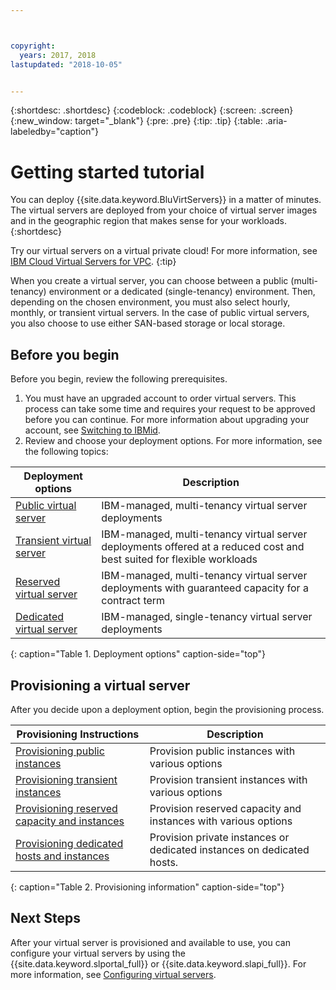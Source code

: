 ```yaml
---



copyright:
  years: 2017, 2018
lastupdated: "2018-10-05"


---
```


{:shortdesc: .shortdesc}
{:codeblock: .codeblock}
{:screen: .screen}
{:new_window: target="_blank"}
{:pre: .pre}
{:tip: .tip}
{:table: .aria-labeledby="caption"}

# Getting started tutorial
You can deploy {{site.data.keyword.BluVirtServers}} in a matter of minutes. The virtual servers are deployed from your choice of virtual server images and in the geographic region that makes sense for your workloads.
{:shortdesc}

Try our virtual servers on a virtual private cloud! For more information, see [IBM Cloud Virtual Servers for VPC](../../docs/vsi-is/getting-started.html#gettingstartedvsigen).
{:tip}

When you create a virtual server, you can choose between a public (multi-tenancy) environment or a dedicated (single-tenancy) environment. Then, depending on the chosen environment, you must also select hourly, monthly, or transient virtual servers. In the case of public virtual servers, you also choose to use either SAN-based storage or local storage.

## Before you begin

Before you begin, review the following prerequisites.

  1. You must have an upgraded account to order virtual servers. This process can take some time and requires your request to be approved before you can continue. For more information about upgrading your account, see [Switching to IBMid](https://console.bluemix.net/docs/admin/softlayerlink.html).
  2. Review and choose your deployment options. For more information, see the following topics:

|              Deployment options                           |  Description                                        |
| --------------------------------------------------------- | --------------------------------------------------- |
|[Public virtual server](../vsi/vsi_public.html)            | IBM-managed, multi-tenancy virtual server deployments|
|[Transient virtual server](../vsi/vsi_about_transient.html)| IBM-managed, multi-tenancy virtual server deployments offered at a reduced cost and best suited for flexible workloads |
|[Reserved virtual server](../vsi/vsi_about_reserved.html)  | IBM-managed, multi-tenancy virtual server deployments with guaranteed capacity for a contract term |
|[Dedicated virtual server](../vsi/vsi_dedicated.html)      | IBM-managed, single-tenancy virtual server deployments            |
{: caption="Table 1. Deployment options" caption-side="top"}   

## Provisioning a virtual server

After you decide upon a deployment option, begin the provisioning process.

|              Provisioning Instructions                                         |  Description                                            |
| -------------------------------------------------------------------------- | ------------------------------------------------------- |
|[Provisioning public instances](../vsi/vsi_provision_public.html)                | Provision public instances with various options             |
|[Provisioning transient instances](../vsi/vsi_provision_transient.html)                | Provision transient instances with various options            |
|[Provisioning reserved capacity and instances](../vsi/vsi_provision_reserved.html)            | Provision reserved capacity and instances with various options |
|[Provisioning dedicated hosts and instances](../vsi/vsi_provision_dedicated.html)| Provision private instances or dedicated instances on dedicated hosts.|
{: caption="Table 2. Provisioning information" caption-side="top"}

## Next Steps

After your virtual server is provisioned and available to use, you can configure your virtual servers by using the
{{site.data.keyword.slportal_full}} or {{site.data.keyword.slapi_full}}. For more information, see [Configuring virtual servers](../vsi/vsi_configuring.html).
